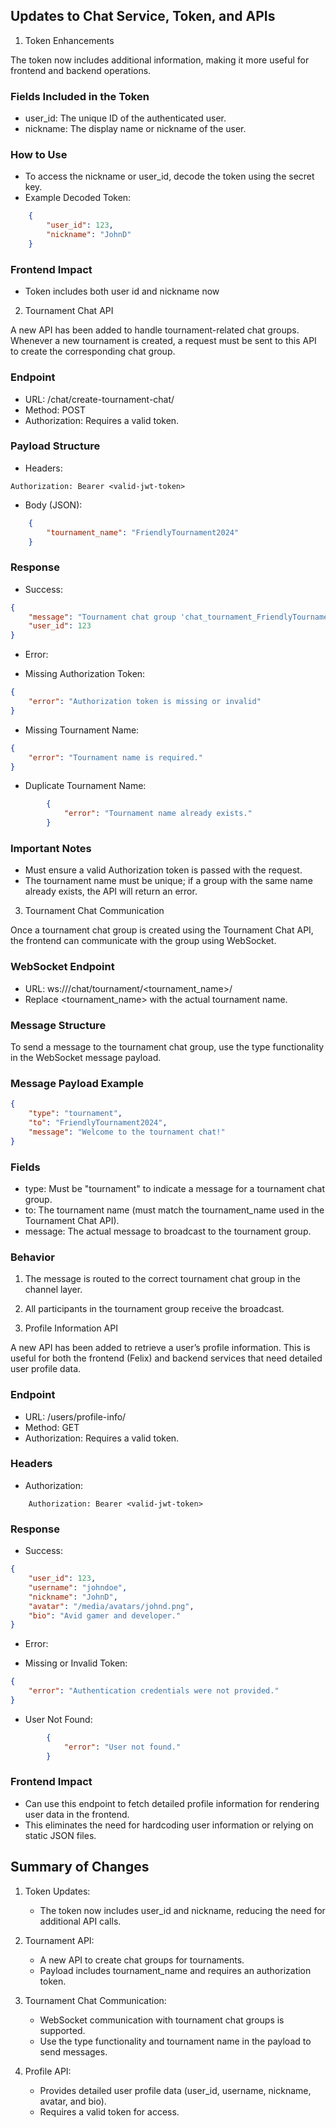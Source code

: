 ## Updates to Chat Service, Token, and APIs

1. Token Enhancements

The token now includes additional information, making it more useful for frontend and backend operations.
### Fields Included in the Token

* user_id: The unique ID of the authenticated user.
* nickname: The display name or nickname of the user.

### How to Use

* To access the nickname or user_id, decode the token using the secret key.
* Example Decoded Token:
```json
    {
        "user_id": 123,
        "nickname": "JohnD"
    }
```
### Frontend Impact

* Token includes both user id and nickname now

2. Tournament Chat API

A new API has been added to handle tournament-related chat groups. Whenever a new tournament is created, a request must be sent to this API to create the corresponding chat group.
### Endpoint

* URL: /chat/create-tournament-chat/
* Method: POST
* Authorization: Requires a valid token.

### Payload Structure

* Headers:
```plaintext
Authorization: Bearer <valid-jwt-token>
```
* Body (JSON):
```json
    {
        "tournament_name": "FriendlyTournament2024"
    }
```
### Response

* Success:
```json
{
    "message": "Tournament chat group 'chat_tournament_FriendlyTournament2024' created.",
    "user_id": 123
}
```
* Error:

- Missing Authorization Token:
```json
{
    "error": "Authorization token is missing or invalid"
}
```
- Missing Tournament Name:
```json
{
    "error": "Tournament name is required."
}
```
- Duplicate Tournament Name:
```json
        {
            "error": "Tournament name already exists."
        }
```
### Important Notes

* Must ensure a valid Authorization token is passed with the request.
* The tournament name must be unique; if a group with the same name already exists, the API will return an error.

3. Tournament Chat Communication

Once a tournament chat group is created using the Tournament Chat API, the frontend can communicate with the group using WebSocket.
### WebSocket Endpoint

* URL: ws://<chat-service-url>/chat/tournament/<tournament_name>/
* Replace <tournament_name> with the actual tournament name.

### Message Structure

To send a message to the tournament chat group, use the type functionality in the WebSocket message payload.
### Message Payload Example
```json
{
    "type": "tournament",
    "to": "FriendlyTournament2024",
    "message": "Welcome to the tournament chat!"
}
```
### Fields

* type: Must be "tournament" to indicate a message for a tournament chat group.
* to: The tournament name (must match the tournament_name used in the Tournament Chat API).
* message: The actual message to broadcast to the tournament group.

### Behavior

1. The message is routed to the correct tournament chat group in the channel layer.
2. All participants in the tournament group receive the broadcast.

4. Profile Information API

A new API has been added to retrieve a user’s profile information. This is useful for both the frontend (Felix) and backend services that need detailed user profile data.
### Endpoint

* URL: /users/profile-info/
* Method: GET
* Authorization: Requires a valid token.

### Headers

* Authorization:
```plaintext
    Authorization: Bearer <valid-jwt-token>
```
### Response

* Success:
```json
{
    "user_id": 123,
    "username": "johndoe",
    "nickname": "JohnD",
    "avatar": "/media/avatars/johnd.png",
    "bio": "Avid gamer and developer."
}
```
* Error:

- Missing or Invalid Token:
```json
{
    "error": "Authentication credentials were not provided."
}
```
- User Not Found:
```json
        {
            "error": "User not found."
        }
```
### Frontend Impact

* Can use this endpoint to fetch detailed profile information for rendering user data in the frontend.
* This eliminates the need for hardcoding user information or relying on static JSON files.

## Summary of Changes

1. Token Updates:
	* The token now includes user_id and nickname, reducing the need for additional API calls.

2. Tournament API:
	* A new API to create chat groups for tournaments.
	* Payload includes tournament_name and requires an authorization token.

4. Tournament Chat Communication:
	* WebSocket communication with tournament chat groups is supported.
	* Use the type functionality and tournament name in the payload to send messages.

5. Profile API:
	* Provides detailed user profile data (user_id, username, nickname, avatar, and bio).
	* Requires a valid token for access.

